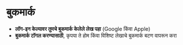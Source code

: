 # **बुकमार्क**

- **लॉग-इन केल्यावर तुमचे बुकमार्क केलेले लेख पहा** (Google किंवा Apple)
- **बुकमार्क टॉगल करण्यासाठी**, कृपया ते होम किंवा विशिष्ट लेखाचे बुकमार्क बटण वापरून करा